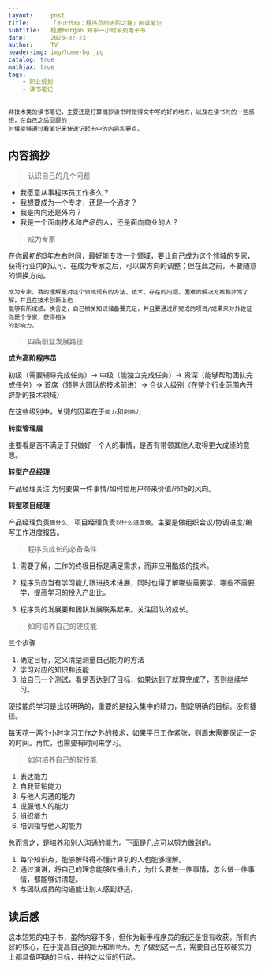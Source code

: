 ```yaml
---
layout:     post
title:      「不止代码：程序员的进阶之路」阅读笔记
subtitle:   程墨Morgan 知乎一小时系列电子书
date:       2020-02-23
author:     TV
header-img: img/home-bg.jpg
catalog: true
mathjax: true
tags:
    - 职业规划
    - 读书笔记
---
```


    非技术类的读书笔记，主要还是打算摘抄读书时觉得文中写的好的地方，以及在读书时的一些感想，在自己之后回顾的
    时候能够通过看笔记来快速记起书中的内容和要点。


## 内容摘抄

> 认识自己的几个问题

- 我愿意从事程序员工作多久？
- 我想要成为一个专才，还是一个通才？
- 我是内向还是外向？
- 我是一个面向技术和产品的人，还是面向商业的人？

> 成为专家

在你最初的3年左右时间，最好能专攻一个领域，要让自己成为这个领域的专家，获得行业内的认可。在成为专家之后，可以做方向的调整；但在此之前，不要随意的调换方向。

    成为专家，我的理解是对这个领域现有的方法、技术、存在的问题、困难的解决方案都非常了解，并且在技术创新上也
    能够有所成绩。换言之，自己相关知识储备要充足，并且要通过所完成的项目/成果来对外佐证你是个专家，获得相关
    的影响力。

> 四条职业发展路径

**成为高阶程序员**

初级（需要辅导完成任务）-> 中级（能独立完成任务）-> 资深（能够帮助团队完成任务）-> 首席（领导大团队的技术前进）-> 合伙人级别（在整个行业范围内开辟新的技术领域）

在这些级别中，关键的因素在于`能力`和`影响力`

**转型管理层**

主要看是否不满足于只做好一个人的事情，是否有带领其他人取得更大成绩的意愿。

**转型产品经理**

产品经理关注 为何要做一件事情/如何给用户带来价值/市场的风向。

**转型项目经理**

产品经理负责`做什么`，项目经理负责`以什么进度做`。主要是做组织会议/协调进度/编写工作进度报告。

> 程序员成长的必备条件

1. 需要了解，工作的终极目标是满足需求，而非应用酷炫的技术。

2. 程序员应当有学习能力跟进技术进展，同时也得了解哪些需要学，哪些不需要学，提高学习的投入产出比。

3. 程序员的发展要和团队发展联系起来。关注团队的成长。

> 如何培养自己的硬技能

三个步骤

1. 确定目标，定义清楚测量自己能力的方法
2. 学习对应的知识和技能
3. 给自己一个测试，看是否达到了目标，如果达到了就算完成了，否则继续学习。

硬技能的学习是比较明确的，重要的是投入集中的精力，制定明确的目标。没有捷径。

每天花一两个小时学习工作之外的技术，如果平日工作紧张，则周末需要保证一定的时间。再忙，也需要有时间来学习。

> 如何培养自己的软技能

1. 表达能力
2. 自我营销能力
3. 与他人沟通的能力
4. 说服他人的能力
5. 组织能力
6. 培训指导他人的能力

总而言之，是培养和别人沟通的能力。下面是几点可以努力做到的。

1. 每个知识点，能够解释得不懂计算机的人也能够理解。
2. 通过演讲，将自己的理念能够传播出去，为什么要做一件事情，怎么做一件事情，都能够讲清楚。
3. 与团队成员的沟通能让别人感到舒适。

## 读后感

这本短短的电子书，虽然内容不多，但作为新手程序员的我还是很有收获。所有内容的核心，在于提高自己的`能力`和`影响力`。为了做到这一点，需要自己在软硬实力上都具备明确的目标，并持之以恒的行动。